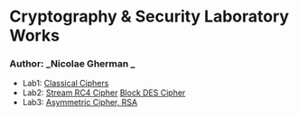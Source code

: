 # Cryptography & Security Laboratory Works

### Author: _Nicolae Gherman _ 

+ Lab1: [ Classical Ciphers ](/reports/lab1)  
+ Lab2: [Stream RC4 Cipher](/reports/lab2/part1) [Block DES Cipher](/reports/lab2/part2/) 
+ Lab3: [Asymmetric Cipher, RSA](/reports/lab3) 

